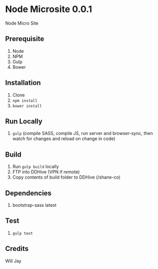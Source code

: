 # Node Microsite 0.0.1

Node Micro Site


## Prerequisite
1. Node
2. NPM
3. Gulp
4. Bower


## Installation
1. Clone
2. `npm install`
3. `bower install`


## Run Locally
1. `gulp` (compile SASS, compile JS, run server and browser-sync, then watch for changes and reload on change in code)


## Build
1. Run `gulp build` locally
2. FTP into DDHive (VPN if remote)
3. Copy contents of build folder to DDHive (/shane-co)


## Dependencies
1. bootstrap-sass latest


## Test
1. `gulp test`


## Credits
Will Jay